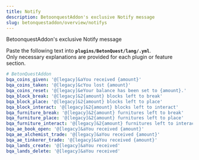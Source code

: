 ```yaml
---
title: Notify
description: BetoonquestAddon's exclusive Notify message
slug: betonquestaddon/overview/notifys
---
```


BetoonquestAddon's exclusive Notify message

Paste the following text into **`plugins/BetonQuest/lang/.yml`**.\
Only necessary explanations are provided for each plugin or feature section.
```yml
# BetonQuestAddon
bqa_coins_given: '@[legacy]&aYou received {amount}'
bqa_coins_taken: '@[legacy]&cYou lost {amount}'
bqa_coins_reset: '@[legacy]&eYour balance has been set to {amount}.'
bqa_block_break: '@[legacy]&2{amount} blocks left to break'
bqa_block_place: '@[legacy]&2{amount} blocks left to place'
bqa_block_interact: '@[legacy]&2{amount} blocks left to interact'
bqa_furniture_break: '@[legacy]&2{amount} furnitures left to break'
bqa_furniture_place: '@[legacy]&2{amount} furnitures left to place'
bqa_furniture_interact: '@[legacy]&2{amount} furnitures left to interact'
bqa_ae_book_open: '@[legacy]&aYou received {amount}'
bqa_ae_alchemist_trade: '@[legacy]&aYou received {amount}'
bqa_ae_tinkerer_trade: '@[legacy]&aYou received {amount}'
bqa_lands_create: '@[legacy]&aYou received'
bqa_lands_delete: '@[legacy]&aYou received'
```